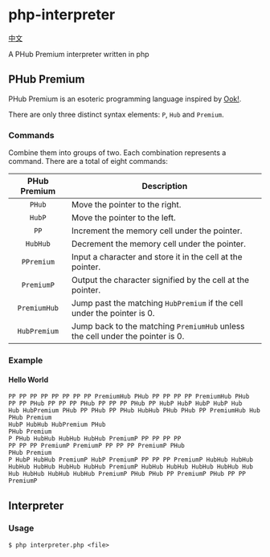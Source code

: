 # php-interpreter
[中文](README_CN.md)

A PHub Premium interpreter written in php

## PHub Premium
PHub Premium is an esoteric programming language inspired by [Ook!](https://www.dangermouse.net/esoteric/ook.html).

There are only three distinct syntax elements: `P`, `Hub` and `Premium`.

### Commands
Combine them into groups of two. Each combination represents a command. There are a total of eight commands:

PHub Premium|Description
:----------:|-----------
`PHub`      |Move the pointer to the right.
`HubP`      |Move the pointer to the left.
`PP`        |Increment the memory cell under the pointer.
`HubHub`    |Decrement the memory cell under the pointer.
`PPremium`  |Input a character and store it in the cell at the pointer.
`PremiumP`  |Output the character signified by the cell at the pointer.
`PremiumHub`|Jump past the matching `HubPremium` if the cell under the pointer is 0.
`HubPremium`|Jump back to the matching `PremiumHub` unless the cell under the pointer is 0.

### Example
#### Hello World

```
PP PP PP PP PP PP PP PP PremiumHub PHub PP PP PP PP PremiumHub PHub
PP PP PHub PP PP PP PHub PP PP PP PHub PP HubP HubP HubP HubP Hub
Hub HubPremium PHub PP PHub PP PHub HubHub PHub PHub PP PremiumHub Hub
PHub Premium
HubP HubHub HubPremium PHub
PHub Premium
P PHub HubHub HubHub HubHub PremiumP PP PP PP PP
PP PP PP PremiumP PremiumP PP PP PP PremiumP PHub
PHub Premium
P HubP HubHub PremiumP HubP PremiumP PP PP PP PremiumP HubHub HubHub
HubHub HubHub HubHub HubHub PremiumP HubHub HubHub HubHub HubHub Hub
Hub HubHub HubHub HubHub PremiumP PHub PHub PP PremiumP PHub PP PP PremiumP
```

## Interpreter
### Usage
```
$ php interpreter.php <file>
```

